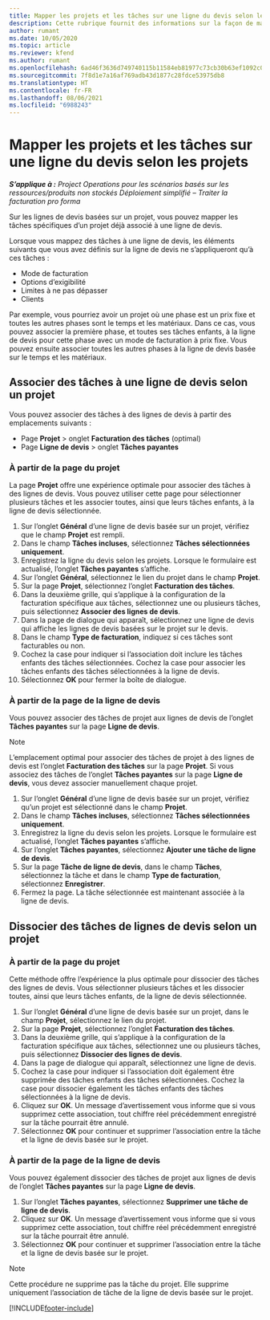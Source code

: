 ```yaml
---
title: Mapper les projets et les tâches sur une ligne du devis selon les projets
description: Cette rubrique fournit des informations sur la façon de mapper des projets et des tâches à une ligne de tâches basée sur un projet.
author: rumant
ms.date: 10/05/2020
ms.topic: article
ms.reviewer: kfend
ms.author: rumant
ms.openlocfilehash: 6ad46f3636d749740115b11584eb81977c73cb30b63ef1092c0c2aac97cbc647
ms.sourcegitcommit: 7f8d1e7a16af769adb43d1877c28fdce53975db8
ms.translationtype: HT
ms.contentlocale: fr-FR
ms.lasthandoff: 08/06/2021
ms.locfileid: "6988243"
---
```

# <a name="map-projects-and-tasks-to-a-project-based-quote-line"></a>Mapper les projets et les tâches sur une ligne du devis selon les projets

_**S’applique à :** Project Operations pour les scénarios basés sur les ressources/produits non stockés Déploiement simplifié – Traiter la facturation pro forma_

Sur les lignes de devis basées sur un projet, vous pouvez mapper les tâches spécifiques d’un projet déjà associé à une ligne de devis.

Lorsque vous mappez des tâches à une ligne de devis, les éléments suivants que vous avez définis sur la ligne de devis ne s’appliqueront qu’à ces tâches :

- Mode de facturation
- Options d’exigibilité
- Limites à ne pas dépasser
- Clients

Par exemple, vous pourriez avoir un projet où une phase est un prix fixe et toutes les autres phases sont le temps et les matériaux. Dans ce cas, vous pouvez associer la première phase, et toutes ses tâches enfants, à la ligne de devis pour cette phase avec un mode de facturation à prix fixe. Vous pouvez ensuite associer toutes les autres phases à la ligne de devis basée sur le temps et les matériaux.

## <a name="associate-tasks-to-project-based-quote-lines"></a>Associer des tâches à une ligne de devis selon un projet

Vous pouvez associer des tâches à des lignes de devis à partir des emplacements suivants :

- Page **Projet** > onglet **Facturation des tâches** (optimal)
- Page **Ligne de devis** > onglet **Tâches payantes** 

### <a name="from-the-project-page"></a>À partir de la page du projet

La page **Projet** offre une expérience optimale pour associer des tâches à des lignes de devis. Vous pouvez utiliser cette page pour sélectionner plusieurs tâches et les associer toutes, ainsi que leurs tâches enfants, à la ligne de devis sélectionnée.

1. Sur l’onglet **Général** d’une ligne de devis basée sur un projet, vérifiez que le champ **Projet** est rempli.
2. Dans le champ **Tâches incluses**, sélectionnez **Tâches sélectionnées uniquement**.
3. Enregistrez la ligne du devis selon les projets. Lorsque le formulaire est actualisé, l’onglet **Tâches payantes** s’affiche.
4. Sur l’onglet **Général**, sélectionnez le lien du projet dans le champ **Projet**.
5. Sur la page **Projet**, sélectionnez l’onglet **Facturation des tâches**.
6. Dans la deuxième grille, qui s’applique à la configuration de la facturation spécifique aux tâches, sélectionnez une ou plusieurs tâches, puis sélectionnez **Associer des lignes de devis**.
7. Dans la page de dialogue qui apparaît, sélectionnez une ligne de devis qui affiche les lignes de devis basées sur le projet sur le devis.
8. Dans le champ **Type de facturation**, indiquez si ces tâches sont facturables ou non.
9. Cochez la case pour indiquer si l’association doit inclure les tâches enfants des tâches sélectionnées. Cochez la case pour associer les tâches enfants des tâches sélectionnées à la ligne de devis.
10. Sélectionnez **OK** pour fermer la boîte de dialogue.

### <a name="from-the-quote-line-page"></a>À partir de la page de la ligne de devis

Vous pouvez associer des tâches de projet aux lignes de devis de l’onglet **Tâches payantes** sur la page **Ligne de devis**.

>[!NOTE]
>L’emplacement optimal pour associer des tâches de projet à des lignes de devis est l’onglet **Facturation des tâches** sur la page **Projet**. Si vous associez des tâches de l’onglet **Tâches payantes** sur la page **Ligne de devis**, vous devez associer manuellement chaque projet.

1. Sur l’onglet **Général** d’une ligne de devis basée sur un projet, vérifiez qu’un projet est sélectionné dans le champ **Projet**.
2. Dans le champ **Tâches incluses**, sélectionnez **Tâches sélectionnées uniquement**.
3. Enregistrez la ligne du devis selon les projets. Lorsque le formulaire est actualisé, l’onglet **Tâches payantes** s’affiche.
4. Sur l’onglet **Tâches payantes**, sélectionnez **Ajouter une tâche de ligne de devis**.
5. Sur la page **Tâche de ligne de devis**, dans le champ **Tâches**, sélectionnez la tâche et dans le champ **Type de facturation**, sélectionnez **Enregistrer**. 
6. Fermez la page. La tâche sélectionnée est maintenant associée à la ligne de devis.

## <a name="disassociate-tasks-from-projectbased-quote-lines"></a>Dissocier des tâches de lignes de devis selon un projet

### <a name="from-the-project-page"></a>À partir de la page du projet

Cette méthode offre l’expérience la plus optimale pour dissocier des tâches des lignes de devis. Vous sélectionner plusieurs tâches et les dissocier toutes, ainsi que leurs tâches enfants, de la ligne de devis sélectionnée.

1. Sur l’onglet **Général** d’une ligne de devis basée sur un projet, dans le champ **Projet**, sélectionnez le lien du projet.
2. Sur la page **Projet**, sélectionnez l’onglet **Facturation des tâches**.
3. Dans la deuxième grille, qui s’applique à la configuration de la facturation spécifique aux tâches, sélectionnez une ou plusieurs tâches, puis sélectionnez **Dissocier des lignes de devis**.
4. Dans la page de dialogue qui apparaît, sélectionnez une ligne de devis.
5. Cochez la case pour indiquer si l’association doit également être supprimée des tâches enfants des tâches sélectionnées. Cochez la case pour dissocier également les tâches enfants des tâches sélectionnées à la ligne de devis.
6. Cliquez sur **OK**. Un message d’avertissement vous informe que si vous supprimez cette association, tout chiffre réel précédemment enregistré sur la tâche pourrait être annulé. 
7. Sélectionnez **OK** pour continuer et supprimer l’association entre la tâche et la ligne de devis basée sur le projet.

### <a name="from-the-quote-line-page"></a>À partir de la page de la ligne de devis

Vous pouvez également dissocier des tâches de projet aux lignes de devis de l’onglet **Tâches payantes** sur la page **Ligne de devis**.

1. Sur l’onglet **Tâches payantes**, sélectionnez **Supprimer une tâche de ligne de devis**.
2. Cliquez sur **OK**. Un message d’avertissement vous informe que si vous supprimez cette association, tout chiffre réel précédemment enregistré sur la tâche pourrait être annulé. 
3. Sélectionnez **OK** pour continuer et supprimer l’association entre la tâche et la ligne de devis basée sur le projet.

>[!NOTE]
> Cette procédure ne supprime pas la tâche du projet. Elle supprime uniquement l’association de tâche de la ligne de devis basée sur le projet.


[!INCLUDE[footer-include](../../includes/footer-banner.md)]